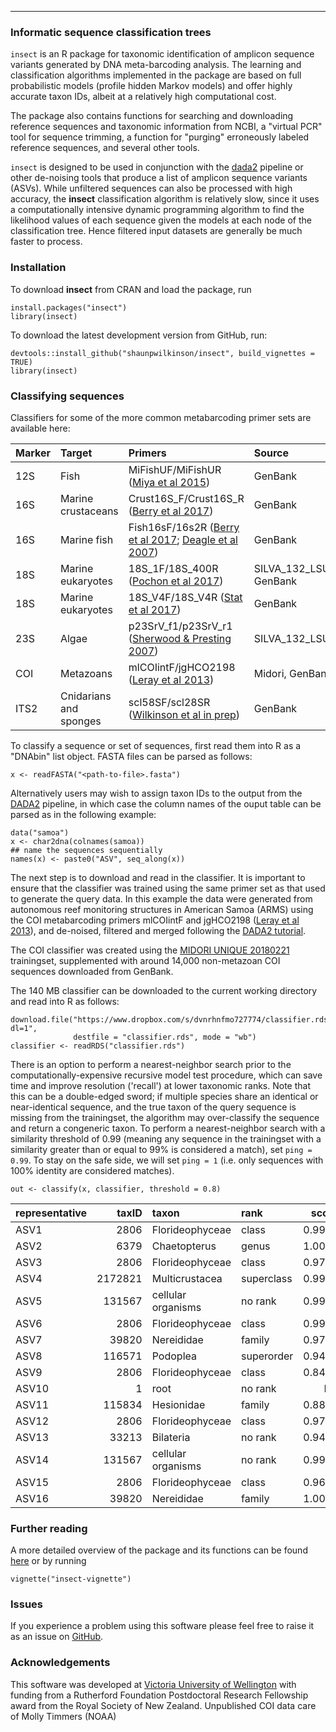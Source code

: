 

------------------------------------------------------------------------

### Informatic sequence classification trees

`insect` is an R package for taxonomic identification of amplicon
sequence variants generated by DNA meta-barcoding analysis. The learning
and classification algorithms implemented in the package are based on
full probabilistic models (profile hidden Markov models) and offer
highly accurate taxon IDs, albeit at a relatively high computational
cost.

The package also contains functions for searching and downloading
reference sequences and taxonomic information from NCBI, a "virtual PCR"
tool for sequence trimming, a function for "purging" erroneously labeled
reference sequences, and several other tools.

`insect` is designed to be used in conjunction with the
[dada2](https://benjjneb.github.io/dada2/index.html) pipeline or other
de-noising tools that produce a list of amplicon sequence variants
(ASVs). While unfiltered sequences can also be processed with high
accuracy, the **insect** classification algorithm is relatively slow,
since it uses a computationally intensive dynamic programming algorithm
to find the likelihood values of each sequence given the models at each
node of the classification tree. Hence filtered input datasets are
generally be much faster to process.

### Installation

To download **insect** from CRAN and load the package, run

    install.packages("insect")
    library(insect)

To download the latest development version from GitHub, run:

    devtools::install_github("shaunpwilkinson/insect", build_vignettes = TRUE) 
    library(insect)

### Classifying sequences

Classifiers for some of the more common metabarcoding primer sets are
available here:

<!-- note newlines needed between html tags and code chunk -->
<table>
<thead>
<tr class="header">
<th align="left">Marker</th>
<th align="left">Target</th>
<th align="left">Primers</th>
<th align="left">Source</th>
<th align="right">Version</th>
<th align="right">Date</th>
<th align="left">Download</th>
</tr>
</thead>
<tbody>
<tr class="odd">
<td align="left">12S</td>
<td align="left">Fish</td>
<td align="left">MiFishUF/MiFishUR (<a href="https://www.ncbi.nlm.nih.gov/pubmed/26587265">Miya et al 2015</a>)</td>
<td align="left">GenBank</td>
<td align="right">1</td>
<td align="right">20181111</td>
<td align="left"><a href="https://www.dropbox.com/s/fv3dpvws6zjvtib/classifier.rds?dl=1">RDS (9MB)</a></td>
</tr>
<tr class="even">
<td align="left">16S</td>
<td align="left">Marine crustaceans</td>
<td align="left">Crust16S_F/Crust16S_R (<a href="https://www.ncbi.nlm.nih.gov/pmc/articles/PMC5528208/">Berry et al 2017</a>)</td>
<td align="left">GenBank</td>
<td align="right">4</td>
<td align="right">20180626</td>
<td align="left"><a href="https://www.dropbox.com/s/9vl9gj3frw7ng1m/classifier.rds?dl=1">RDS (7.1 MB)</a></td>
</tr>
<tr class="odd">
<td align="left">16S</td>
<td align="left">Marine fish</td>
<td align="left">Fish16sF/16s2R (<a href="https://www.ncbi.nlm.nih.gov/pmc/articles/PMC5528208/">Berry et al 2017</a>; <a href="https://www.ncbi.nlm.nih.gov/pmc/articles/PMC1959119/">Deagle et al 2007</a>)</td>
<td align="left">GenBank</td>
<td align="right">4</td>
<td align="right">20180627</td>
<td align="left"><a href="https://www.dropbox.com/s/fvfrd46exdah037/classifier.rds?dl=1">RDS (6.8MB)</a></td>
</tr>
<tr class="even">
<td align="left">18S</td>
<td align="left">Marine eukaryotes</td>
<td align="left">18S_1F/18S_400R (<a href="https://www.ncbi.nlm.nih.gov/pubmed/24023913">Pochon et al 2017</a>)</td>
<td align="left">SILVA_132_LSUParc, GenBank</td>
<td align="right">5</td>
<td align="right">20180709</td>
<td align="left"><a href="https://www.dropbox.com/s/rmhh1g73jtipagu/classifier.rds?dl=1">RDS (11.8 MB)</a></td>
</tr>
<tr class="odd">
<td align="left">18S</td>
<td align="left">Marine eukaryotes</td>
<td align="left">18S_V4F/18S_V4R (<a href="https://www.ncbi.nlm.nih.gov/pubmed/28947818">Stat et al 2017</a>)</td>
<td align="left">GenBank</td>
<td align="right">4</td>
<td align="right">20180525</td>
<td align="left"><a href="https://www.dropbox.com/s/s315gxuo4p24kx8/classifier.rds?dl=1">RDS (11.5 MB)</a></td>
</tr>
<tr class="even">
<td align="left">23S</td>
<td align="left">Algae</td>
<td align="left">p23SrV_f1/p23SrV_r1 (<a href="https://onlinelibrary.wiley.com/doi/abs/10.1111/j.1529-8817.2007.00341.x">Sherwood &amp; Presting 2007</a>)</td>
<td align="left">SILVA_132_LSUParc</td>
<td align="right">1</td>
<td align="right">20180715</td>
<td align="left"><a href="https://www.dropbox.com/s/6o8cauqrlgnmwp5/classifier.rds?dl=1">RDS (26.9MB)</a></td>
</tr>
<tr class="odd">
<td align="left">COI</td>
<td align="left">Metazoans</td>
<td align="left">mlCOIintF/jgHCO2198 (<a href="https://frontiersinzoology.biomedcentral.com/articles/10.1186/1742-9994-10-34">Leray et al 2013</a>)</td>
<td align="left">Midori, GenBank</td>
<td align="right">5</td>
<td align="right">20181124</td>
<td align="left"><a href="https://www.dropbox.com/s/dvnrhnfmo727774/classifier.rds?dl=1">RDS (140 MB)</a></td>
</tr>
<tr class="even">
<td align="left">ITS2</td>
<td align="left">Cnidarians and sponges</td>
<td align="left">scl58SF/scl28SR (<a href="https://www.dropbox.com/s/6hcs1goju60wqi4/README.txt?dl=1">Wilkinson et al in prep</a>)</td>
<td align="left">GenBank</td>
<td align="right">5</td>
<td align="right">20180920</td>
<td align="left"><a href="https://www.dropbox.com/s/f07cka6308ebk2o/classifier.rds?dl=1">RDS (6.6 MB)</a></td>
</tr>
</tbody>
</table>

To classify a sequence or set of sequences, first read them into R as a
"DNAbin" list object. FASTA files can be parsed as follows:

    x <- readFASTA("<path-to-file>.fasta")

Alternatively users may wish to assign taxon IDs to the output from the
[DADA2](https://www.nature.com/articles/nmeth.3869) pipeline, in which
case the column names of the ouput table can be parsed as in the
following example:

    data("samoa") 
    x <- char2dna(colnames(samoa))
    ## name the sequences sequentially
    names(x) <- paste0("ASV", seq_along(x))

The next step is to download and read in the classifier. It is important
to ensure that the classifier was trained using the same primer set as
that used to generate the query data. In this example the data were
generated from autonomous reef monitoring structures in American Samoa
(ARMS) using the COI metabarcoding primers mlCOIintF and jgHCO2198
([Leray et al
2013](https://frontiersinzoology.biomedcentral.com/articles/10.1186/1742-9994-10-34)),
and de-noised, filtered and merged following the [DADA2
tutorial](https://benjjneb.github.io/dada2/tutorial.html).

The COI classifier was created using the [MIDORI UNIQUE
20180221](http://reference-midori.info/download.php) trainingset,
supplemented with around 14,000 non-metazoan COI sequences downloaded
from GenBank.

The 140 MB classifier can be downloaded to the current working directory
and read into R as follows:

    download.file("https://www.dropbox.com/s/dvnrhnfmo727774/classifier.rds?dl=1", 
                  destfile = "classifier.rds", mode = "wb")
    classifier <- readRDS("classifier.rds")

There is an option to perform a nearest-neighbor search prior to the
computationally-expensive recursive model test procedure, which can save
time and improve resolution ('recall') at lower taxonomic ranks. Note
that this can be a double-edged sword; if multiple species share an
identical or near-identical sequence, and the true taxon of the query
sequence is missing from the trainingset, the algorithm may
over-classify the sequence and return a congeneric taxon. To perform a
nearest-neighbor search with a similarity threshold of 0.99 (meaning any
sequence in the trainingset with a similarity greater than or equal to
99% is considered a match), set `ping = 0.99`. To stay on the safe side,
we will set `ping = 1` (i.e. only sequences with 100% identity are
considered matches).

    out <- classify(x, classifier, threshold = 0.8)

<!-- note newlines needed between html tags and code chunk -->
<table>
<thead>
<tr class="header">
<th align="left">representative</th>
<th align="right">taxID</th>
<th align="left">taxon</th>
<th align="left">rank</th>
<th align="right">score</th>
<th align="left">kingdom</th>
<th align="left">phylum</th>
<th align="left">class</th>
<th align="left">order</th>
<th align="left">family</th>
<th align="left">genus</th>
<th align="left">species</th>
</tr>
</thead>
<tbody>
<tr class="odd">
<td align="left">ASV1</td>
<td align="right">2806</td>
<td align="left">Florideophyceae</td>
<td align="left">class</td>
<td align="right">0.9972</td>
<td align="left"></td>
<td align="left"></td>
<td align="left">Florideophyceae</td>
<td align="left"></td>
<td align="left"></td>
<td align="left"></td>
<td align="left"></td>
</tr>
<tr class="even">
<td align="left">ASV2</td>
<td align="right">6379</td>
<td align="left">Chaetopterus</td>
<td align="left">genus</td>
<td align="right">1.0000</td>
<td align="left">Metazoa</td>
<td align="left">Annelida</td>
<td align="left">Polychaeta</td>
<td align="left">Spionida</td>
<td align="left">Chaetopteridae</td>
<td align="left">Chaetopterus</td>
<td align="left"></td>
</tr>
<tr class="odd">
<td align="left">ASV3</td>
<td align="right">2806</td>
<td align="left">Florideophyceae</td>
<td align="left">class</td>
<td align="right">0.9760</td>
<td align="left"></td>
<td align="left"></td>
<td align="left">Florideophyceae</td>
<td align="left"></td>
<td align="left"></td>
<td align="left"></td>
<td align="left"></td>
</tr>
<tr class="even">
<td align="left">ASV4</td>
<td align="right">2172821</td>
<td align="left">Multicrustacea</td>
<td align="left">superclass</td>
<td align="right">0.9999</td>
<td align="left">Metazoa</td>
<td align="left">Arthropoda</td>
<td align="left"></td>
<td align="left"></td>
<td align="left"></td>
<td align="left"></td>
<td align="left"></td>
</tr>
<tr class="odd">
<td align="left">ASV5</td>
<td align="right">131567</td>
<td align="left">cellular organisms</td>
<td align="left">no rank</td>
<td align="right">0.9952</td>
<td align="left"></td>
<td align="left"></td>
<td align="left"></td>
<td align="left"></td>
<td align="left"></td>
<td align="left"></td>
<td align="left"></td>
</tr>
<tr class="even">
<td align="left">ASV6</td>
<td align="right">2806</td>
<td align="left">Florideophyceae</td>
<td align="left">class</td>
<td align="right">0.9975</td>
<td align="left"></td>
<td align="left"></td>
<td align="left">Florideophyceae</td>
<td align="left"></td>
<td align="left"></td>
<td align="left"></td>
<td align="left"></td>
</tr>
<tr class="odd">
<td align="left">ASV7</td>
<td align="right">39820</td>
<td align="left">Nereididae</td>
<td align="left">family</td>
<td align="right">0.9784</td>
<td align="left">Metazoa</td>
<td align="left">Annelida</td>
<td align="left">Polychaeta</td>
<td align="left">Phyllodocida</td>
<td align="left">Nereididae</td>
<td align="left"></td>
<td align="left"></td>
</tr>
<tr class="even">
<td align="left">ASV8</td>
<td align="right">116571</td>
<td align="left">Podoplea</td>
<td align="left">superorder</td>
<td align="right">0.9442</td>
<td align="left">Metazoa</td>
<td align="left">Arthropoda</td>
<td align="left">Hexanauplia</td>
<td align="left"></td>
<td align="left"></td>
<td align="left"></td>
<td align="left"></td>
</tr>
<tr class="odd">
<td align="left">ASV9</td>
<td align="right">2806</td>
<td align="left">Florideophyceae</td>
<td align="left">class</td>
<td align="right">0.8400</td>
<td align="left"></td>
<td align="left"></td>
<td align="left">Florideophyceae</td>
<td align="left"></td>
<td align="left"></td>
<td align="left"></td>
<td align="left"></td>
</tr>
<tr class="even">
<td align="left">ASV10</td>
<td align="right">1</td>
<td align="left">root</td>
<td align="left">no rank</td>
<td align="right">NA</td>
<td align="left"></td>
<td align="left"></td>
<td align="left"></td>
<td align="left"></td>
<td align="left"></td>
<td align="left"></td>
<td align="left"></td>
</tr>
<tr class="odd">
<td align="left">ASV11</td>
<td align="right">115834</td>
<td align="left">Hesionidae</td>
<td align="left">family</td>
<td align="right">0.8863</td>
<td align="left">Metazoa</td>
<td align="left">Annelida</td>
<td align="left">Polychaeta</td>
<td align="left">Phyllodocida</td>
<td align="left">Hesionidae</td>
<td align="left"></td>
<td align="left"></td>
</tr>
<tr class="even">
<td align="left">ASV12</td>
<td align="right">2806</td>
<td align="left">Florideophyceae</td>
<td align="left">class</td>
<td align="right">0.9769</td>
<td align="left"></td>
<td align="left"></td>
<td align="left">Florideophyceae</td>
<td align="left"></td>
<td align="left"></td>
<td align="left"></td>
<td align="left"></td>
</tr>
<tr class="odd">
<td align="left">ASV13</td>
<td align="right">33213</td>
<td align="left">Bilateria</td>
<td align="left">no rank</td>
<td align="right">0.9420</td>
<td align="left">Metazoa</td>
<td align="left"></td>
<td align="left"></td>
<td align="left"></td>
<td align="left"></td>
<td align="left"></td>
<td align="left"></td>
</tr>
<tr class="even">
<td align="left">ASV14</td>
<td align="right">131567</td>
<td align="left">cellular organisms</td>
<td align="left">no rank</td>
<td align="right">0.9952</td>
<td align="left"></td>
<td align="left"></td>
<td align="left"></td>
<td align="left"></td>
<td align="left"></td>
<td align="left"></td>
<td align="left"></td>
</tr>
<tr class="odd">
<td align="left">ASV15</td>
<td align="right">2806</td>
<td align="left">Florideophyceae</td>
<td align="left">class</td>
<td align="right">0.9692</td>
<td align="left"></td>
<td align="left"></td>
<td align="left">Florideophyceae</td>
<td align="left"></td>
<td align="left"></td>
<td align="left"></td>
<td align="left"></td>
</tr>
<tr class="even">
<td align="left">ASV16</td>
<td align="right">39820</td>
<td align="left">Nereididae</td>
<td align="left">family</td>
<td align="right">1.0000</td>
<td align="left">Metazoa</td>
<td align="left">Annelida</td>
<td align="left">Polychaeta</td>
<td align="left">Phyllodocida</td>
<td align="left">Nereididae</td>
<td align="left"></td>
<td align="left"></td>
</tr>
</tbody>
</table>

### Further reading

A more detailed overview of the package and its functions can be found
[here](https://rpubs.com/shaunpwilkinson/insect) or by running

    vignette("insect-vignette")

### Issues

If you experience a problem using this software please feel free to
raise it as an issue on
[GitHub](http://github.com/shaunpwilkinson/insect/issues).

### Acknowledgements

This software was developed at [Victoria University of
Wellington](http://www.victoria.ac.nz/) with funding from a Rutherford
Foundation Postdoctoral Research Fellowship award from the Royal Society
of New Zealand. Unpublished COI data care of Molly Timmers (NOAA)
